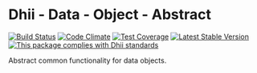 # Dhii - Data - Object - Abstract

[![Build Status](https://travis-ci.org/Dhii/data-object-abstract.svg?branch=master)](https://travis-ci.org/Dhii/data-object-abstract)
[![Code Climate](https://codeclimate.com/github/Dhii/data-object-abstract/badges/gpa.svg)](https://codeclimate.com/github/Dhii/data-object-abstract)
[![Test Coverage](https://codeclimate.com/github/Dhii/data-object-abstract/badges/coverage.svg)](https://codeclimate.com/github/Dhii/data-object-abstract/coverage)
[![Latest Stable Version](https://poser.pugx.org/dhii/data-object-abstract/version)](https://packagist.org/packages/dhii/data-object-abstract)
[![This package complies with Dhii standards](https://img.shields.io/badge/Dhii-Compliant-green.svg?style=flat-square)][Dhii]

Abstract common functionality for data objects.

[Dhii]: https://github.com/Dhii/dhii
